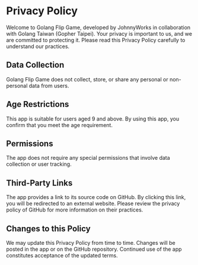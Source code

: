 # Privacy Policy

Welcome to Golang Flip Game, developed by JohnnyWorks in collaboration with Golang Taiwan (Gopher Taipei). Your privacy is important to us, and we are committed to protecting it. Please read this Privacy Policy carefully to understand our practices.

## Data Collection

Golang Flip Game does not collect, store, or share any personal or non-personal data from users.

## Age Restrictions

This app is suitable for users aged 9 and above. By using this app, you confirm that you meet the age requirement.

## Permissions

The app does not require any special permissions that involve data collection or user tracking.

## Third-Party Links

The app provides a link to its source code on GitHub. By clicking this link, you will be redirected to an external website. Please review the privacy policy of GitHub for more information on their practices.

## Changes to this Policy

We may update this Privacy Policy from time to time. Changes will be posted in the app or on the GitHub repository. Continued use of the app constitutes acceptance of the updated terms.